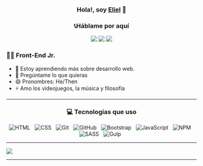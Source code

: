 <div align="center">

### Hola!, soy [Eliel][website] 👋

</div>

<div align="center">

### 📞Háblame por aquí

[![](https://img.shields.io/badge/Twitter-000?style=for-the-badge&logo=twitter)](https://twitter.com/ElielM92) [![](https://img.shields.io/badge/LinkedIn-000?style=for-the-badge&logo=linkedin&logoColor=0077B5)](https://www.linkedin.com/in/eliel-m/) [![](https://img.shields.io/badge/Email-000?style=for-the-badge&logo=gmail)](mailto:elielm291@gmail.com)

</div>

### 👨‍💻 Front-End Jr.

- 🌱 Estoy aprendiendo más sobre desarrollo web.
- 💬 Pregúntame lo que quieras
- 😄 Pronombres: He/Then
- ⚡ Amo los videojuegos, la música y filosofía

---

<div align="center">

### 💻 Tecnologías que uso

</div>

<div align="center">
<img src="https://img.shields.io/badge/HTML5-E34F26?style=for-the-badge&logo=html5&logoColor=white" alt="HTML" />&nbsp;&nbsp;
<img src="https://img.shields.io/badge/CSS3-1572B6?style=for-the-badge&logo=css3&logoColor=white" alt="CSS" />&nbsp;&nbsp;
<img src="https://img.shields.io/badge/Git-F05032?style=for-the-badge&logo=git&logoColor=white" alt="Git" />&nbsp;&nbsp;
<img src="https://img.shields.io/badge/github%20-%23000.svg?&style=for-the-badge&logo=github&logoColor=white" alt="GitHub" />&nbsp;&nbsp;
<img src="https://img.shields.io/badge/Bootstrap-563D7C?style=for-the-badge&logo=bootstrap&logoColor=white" alt="Bootstrap"/>&nbsp;&nbsp;
<img src="https://img.shields.io/badge/JavaScript-323330?style=for-the-badge&logo=javascript&logoColor=F7DF1E" alt="JavaScript" />&nbsp;&nbsp;
<img src="https://img.shields.io/badge/npm-CB3837?style=for-the-badge&logo=npm&logoColor=white" alt="NPM">&nbsp;&nbsp;
<img src="https://img.shields.io/badge/Sass-CC6699?style=for-the-badge&logo=sass&logoColor=white" alt="SASS" />&nbsp;&nbsp;
<img src="https://img.shields.io/badge/Gulp-CF4647?style=for-the-badge&logo=gulp&logoColor=white" alt="Gulp" />&nbsp;&nbsp;
</div>

---

<img  src="https://github-readme-stats.vercel.app/api/top-langs/?username=ElielM9&layout=compact&langs_count=7&theme=dark">

---

<!-- LINKS -->

[website]: https://elielmedina.netlify.app/

